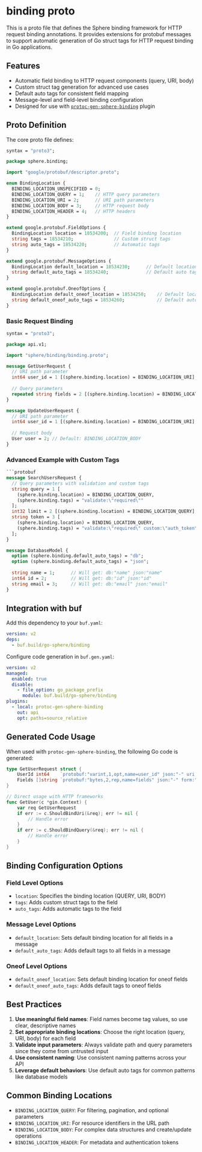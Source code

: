 # binding proto

This is a proto file that defines the Sphere binding framework for HTTP request binding annotations. It provides extensions for protobuf messages to support automatic generation of Go struct tags for HTTP request binding in Go applications.

## Features

- Automatic field binding to HTTP request components (query, URI, body)
- Custom struct tag generation for advanced use cases
- Default auto tags for consistent field mapping
- Message-level and field-level binding configuration
- Designed for use with [`protoc-gen-sphere-binding`](https://github.com/go-sphere/protoc-gen-sphere-binding) plugin

## Proto Definition

The core proto file defines:

```protobuf
syntax = "proto3";

package sphere.binding;

import "google/protobuf/descriptor.proto";

enum BindingLocation {
  BINDING_LOCATION_UNSPECIFIED = 0;
  BINDING_LOCATION_QUERY = 1;    // HTTP query parameters
  BINDING_LOCATION_URI = 2;      // URI path parameters
  BINDING_LOCATION_BODY = 3;     // HTTP request body
  BINDING_LOCATION_HEADER = 4;   // HTTP headers
}

extend google.protobuf.FieldOptions {
  BindingLocation location = 18534200;  // Field binding location
  string tags = 18534210;               // Custom struct tags
  string auto_tags = 18534220;          // Automatic tags
}

extend google.protobuf.MessageOptions {
  BindingLocation default_location = 18534230;      // Default location for all fields
  string default_auto_tags = 18534240;              // Default auto tags for all fields
}

extend google.protobuf.OneofOptions {
  BindingLocation default_oneof_location = 18534250;    // Default location for oneof fields
  string default_oneof_auto_tags = 18534260;            // Default auto tags for oneof fields
}
```

### Basic Request Binding

```protobuf
syntax = "proto3";

package api.v1;

import "sphere/binding/binding.proto";

message GetUserRequest {
  // URI path parameter
  int64 user_id = 1 [(sphere.binding.location) = BINDING_LOCATION_URI];
  
  // Query parameters
  repeated string fields = 2 [(sphere.binding.location) = BINDING_LOCATION_QUERY];
}

message UpdateUserRequest {
  // URI path parameter
  int64 user_id = 1 [(sphere.binding.location) = BINDING_LOCATION_URI];
  
  // Request body
  User user = 2; // Default: BINDING_LOCATION_BODY
}
```

### Advanced Example with Custom Tags

```protobuf
```protobuf
message SearchUsersRequest {
  // Query parameters with validation and custom tags
  string query = 1 [
    (sphere.binding.location) = BINDING_LOCATION_QUERY,
    (sphere.binding.tags) = "validate:\"required\""
  ];
  int32 limit = 2 [(sphere.binding.location) = BINDING_LOCATION_QUERY];
  string token = 3 [
    (sphere.binding.location) = BINDING_LOCATION_QUERY,
    (sphere.binding.tags) = "validate:\"required\" custom:\"auth_token\""
  ];
}

message DatabaseModel {
  option (sphere.binding.default_auto_tags) = "db";
  option (sphere.binding.default_auto_tags) = "json";
  
  string name = 1;      // Will get: db:"name" json:"name"
  int64 id = 2;         // Will get: db:"id" json:"id"
  string email = 3;     // Will get: db:"email" json:"email"
}
```

## Integration with buf

Add this dependency to your `buf.yaml`:

```yaml
version: v2
deps:
  - buf.build/go-sphere/binding
```

Configure code generation in `buf.gen.yaml`:

```yaml
version: v2
managed:
  enabled: true
  disable:
    - file_option: go_package_prefix
      module: buf.build/go-sphere/binding
plugins:
  - local: protoc-gen-sphere-binding
    out: api
    opt: paths=source_relative
```

## Generated Code Usage

When used with `protoc-gen-sphere-binding`, the following Go code is generated:

```go
type GetUserRequest struct {
    UserId int64    `protobuf:"varint,1,opt,name=user_id" json:"-" uri:"user_id"`
    Fields []string `protobuf:"bytes,2,rep,name=fields" json:"-" form:"fields"`
}

// Direct usage with HTTP frameworks
func GetUser(c *gin.Context) {
    var req GetUserRequest
    if err := c.ShouldBindUri(&req); err != nil {
        // Handle error
    }
    if err := c.ShouldBindQuery(&req); err != nil {
        // Handle error
    }
}
```

## Binding Configuration Options

### Field Level Options

- `location`: Specifies the binding location (QUERY, URI, BODY)
- `tags`: Adds custom struct tags to the field
- `auto_tags`: Adds automatic tags to the field

### Message Level Options

- `default_location`: Sets default binding location for all fields in a message
- `default_auto_tags`: Adds default tags to all fields in a message

### Oneof Level Options

- `default_oneof_location`: Sets default binding location for oneof fields
- `default_oneof_auto_tags`: Adds default tags to oneof fields

## Best Practices

1. **Use meaningful field names**: Field names become tag values, so use clear, descriptive names
2. **Set appropriate binding locations**: Choose the right location (query, URI, body) for each field
3. **Validate input parameters**: Always validate path and query parameters since they come from untrusted input
4. **Use consistent naming**: Use consistent naming patterns across your API
5. **Leverage default behaviors**: Use default auto tags for common patterns like database models

## Common Binding Locations

- `BINDING_LOCATION_QUERY`: For filtering, pagination, and optional parameters
- `BINDING_LOCATION_URI`: For resource identifiers in the URL path
- `BINDING_LOCATION_BODY`: For complex data structures and create/update operations
- `BINDING_LOCATION_HEADER`: For metadata and authentication tokens